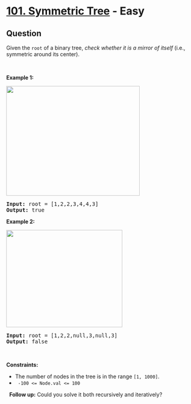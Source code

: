 # [101. Symmetric Tree](https://leetcode.com/problems/symmetric-tree/) - Easy

## Question

Given the `` root `` of a binary tree, _check whether it is a mirror of itself_ (i.e., symmetric around its center).

&nbsp;

__Example 1:__

<img alt="" src="https://assets.leetcode.com/uploads/2021/02/19/symtree1.jpg" style="width: 354px; height: 291px;"/>

<pre>
<strong>Input:</strong> root = [1,2,2,3,4,4,3]
<strong>Output:</strong> true
</pre>

__Example 2:__

<img alt="" src="https://assets.leetcode.com/uploads/2021/02/19/symtree2.jpg" style="width: 308px; height: 258px;"/>

<pre>
<strong>Input:</strong> root = [1,2,2,null,3,null,3]
<strong>Output:</strong> false
</pre>

&nbsp;

__Constraints:__

* The number of nodes in the tree is in the range `` [1, 1000] ``.
* <code> -100 &lt;= Node.val &lt;= 100 </code>

&nbsp;
__Follow up:__ Could you solve it both recursively and iteratively?
